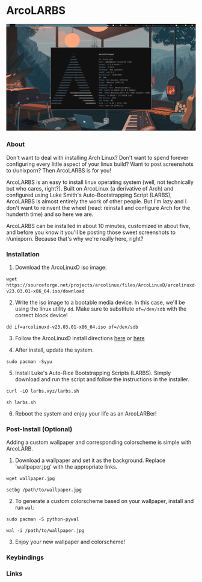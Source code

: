 # ArcoLARBS

![A beautiful ArcoLARB screenshot](img/pic-full-230315-0834-54.png)

### About

Don't want to deal with installing Arch Linux? Don't want to spend forever configuring every little aspect of your linux build? Want to post screenshots to r/unixporn? Then ArcoLARBS is for you! 

ArcoLARBS is an easy to install linux operating system (well, not technically but who cares, right?). Built on ArcoLinux (a derivative of Arch) and configured using Luke Smith's Auto-Bootstrapping Script (LARBS), ArcoLARBS is almost entirely the work of other people. But I'm lazy and I don't want to reinvent the wheel (read: reinstall and configure Arch for the hunderth time) and so here we are.

ArcoLARBS can be installed in about 10 minutes, customized in about five, and before you know it you'll be posting those sweet screenshots to r/unixporn. Because that's why we're really here, right?

### Installation

1. Download the ArcoLinuxD iso image:

```
wget https://sourceforge.net/projects/arcolinux/files/ArcoLinuxD/arcolinuxd-v23.03.01-x86_64.iso/download
```


2. Write the iso image to a bootable media device. In this case, we'll be using the linux utility `dd`. Make sure to substitute `of=/dev/sdb` with the correct block device! 

```
dd if=arcolinuxd-v23.03.01-x86_64.iso of=/dev/sdb
```


3. Follow the ArcoLinuxD install directions [here](https://www.arcolinuxd.com/installation/) or [here](https://www.youtube.com/watch?v=B6TpyG2tIV0)


4. After install, update the system.

```
sudo pacman -Syyu
```


5. Install Luke's Auto-Rice Bootstrapping Scripts (LARBS). Simply download and run the script and follow the instructions in the installer.

```
curl -LO larbs.xyz/larbs.sh
```
```
sh larbs.sh
```


6. Reboot the system and enjoy your life as an ArcoLARBer!


### Post-Install (Optional)

Adding a custom wallpaper and corresponding colorscheme is simple with ArcoLARB.

1. Download a wallpaper and set it as the background. Replace 'wallpaper.jpg' with the appropriate links. 

```
wget wallpaper.jpg
```
``` 
setbg /path/to/wallpaper.jpg
```

2. To generate a custom colorscheme based on your wallpaper, install and run `wal`:

```
sudo pacman -S python-pywal
```
```
wal -i /path/to/wallpaper.jpg
```

3. Enjoy your new wallpaper and colorscheme!

### Keybindings


### Links 


 

 
